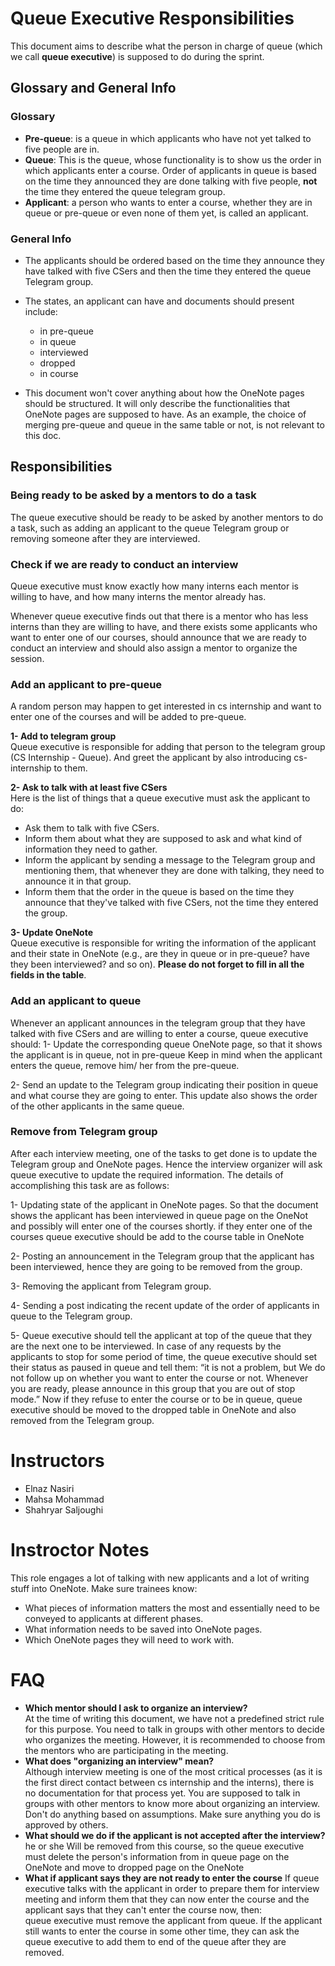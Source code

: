 # Queue Executive Responsibilities

This document aims to describe what the person in charge of queue (which we call **queue executive**)  is supposed to do during the sprint.

## Glossary and General Info

### Glossary

  - **Pre-queue**: is a queue in which applicants who have not yet talked to five people are in.  
  - **Queue**: This is the queue, whose functionality is to show us the order in which applicants enter a course. Order of applicants in queue is based on the time they announced they are done talking with five people, **not** the time they entered the queue telegram group.
  - **Applicant**: a person who wants to enter a course, whether they are in queue or pre-queue or even none of them yet, is called an applicant.

### General Info

- The applicants should be ordered based on the time they announce they have talked with five CSers and then the time they entered the queue Telegram group.

- The states, an applicant can have and documents should present include:
  - in pre-queue
  - in queue
  - interviewed
  -	dropped
  - in course

- This document won't cover anything about how the OneNote pages should be structured. It will only describe the functionalities that OneNote pages are supposed to have. As an example, the choice of merging pre-queue and queue in the same table or not, is not relevant to this doc.

## Responsibilities

### Being ready to be asked by a mentors to do a task

The queue executive should be ready to be asked by another mentors to do a task, such as adding an applicant to the queue Telegram group or removing someone after they are interviewed.

### Check if we are ready to conduct an interview

Queue executive must know exactly how many interns each mentor is willing to have, and how many interns the mentor already has.

Whenever queue executive finds out that there is a mentor who has less interns than they are willing to have, and there exists some applicants who want to enter one of our courses, should announce that we are ready to conduct an interview and should also assign a mentor to organize the session.


### Add an applicant to pre-queue

A random person may happen to get interested in cs internship and want to enter one of the courses and will be added to pre-queue.

**1- Add to telegram group**  
Queue executive is responsible for adding that person to the telegram group (CS Internship - Queue). And greet the applicant by also introducing cs-internship to them.

**2- Ask to talk with at least five CSers**  
Here is the list of things that a queue executive must ask the applicant to do:
- Ask them to talk with five CSers.
- Inform them about what they are supposed to ask and what kind of information they need to gather.
- Inform the applicant by sending a message to the Telegram group and mentioning them, that whenever they are done with talking, they need to announce it in that group.
- Inform them that the order in the queue is based on the time they announce that they've talked with five CSers, not the time they entered the group.

**3- Update OneNote**  
Queue executive is responsible for writing the information of the applicant and their state in OneNote (e.g., are they in queue or in pre-queue? have they been interviewed? and so on). **Please do not forget to fill in all the fields in the table**.

### Add an applicant to queue
Whenever an applicant announces in the telegram group that they have talked with five CSers and are willing to enter a course, queue executive should:
1- Update the corresponding queue OneNote page, so that it shows the applicant is in queue, not in pre-queue Keep in mind when the applicant enters the queue, remove him/ her from the pre-queue.

2- Send an update to the Telegram group indicating their position in queue and what course they are going to enter. This update also shows the order of the other applicants in the same queue.

### Remove from Telegram group
After each interview meeting, one of the tasks to get done is to update the Telegram group and OneNote pages. Hence the interview organizer will ask queue executive to update the required information. The details of accomplishing this task are as follows:

1- Updating state of the applicant in OneNote pages. So that the document shows the applicant has been interviewed in queue page on the OneNot and possibly will enter one of the courses shortly. if they enter one of the courses queue executive should be add to the course table in OneNote

2- Posting an announcement in the Telegram group that the applicant has been interviewed, hence they are going to be removed from the group.

3- Removing the applicant from Telegram group.

4- Sending a post indicating the recent update of the order of applicants in queue to the Telegram group.

5- Queue executive should tell the applicant at top of the queue that they are the next one to be interviewed. In case of any requests by the applicants to stop for some period of time, the queue executive should set their status as paused in queue and tell them: “it is not a problem, but We do not follow up on whether you want to enter the course or not. Whenever you are ready, please announce in this group that you are out of stop mode.” Now if they refuse to enter the course or to be in queue, queue executive should be moved to the dropped table in OneNote and also removed from the Telegram group.




# Instructors
 - Elnaz Nasiri
 - Mahsa Mohammad
 - Shahryar Saljoughi

# Instroctor Notes
This role engages a lot of talking with new applicants and a lot of writing stuff into OneNote. Make sure trainees know: 
 - What pieces of information matters the most and essentially need to be conveyed to applicants at different phases. 
 - What information needs to be saved into OneNote pages.
 - Which OneNote pages they will need to work with.
 
# FAQ

- **Which mentor should I ask to organize an interview?**  
At the time of writing this document, we have not a predefined strict rule for this purpose. You need to talk in groups with other mentors to decide who organizes the meeting. However, it is recommended to choose from the mentors who are participating in the meeting.
- **What does "organizing an interview" mean?**  
Although interview meeting is one of the most critical processes (as it is the first direct contact between cs internship and the interns), there is no documentation for that process yet. You are supposed to talk in groups with other mentors to know more about organizing an interview. Don't do anything based on assumptions. Make sure anything you do is approved by others.
- **What should we do if the applicant is not accepted after the interview?**
he or she Will be removed from this course, so the queue executive must delete the person's information from in queue page on the OneNote and move to dropped page on the OneNote
 - **What if applicant says they are not ready to enter the course**
 If queue executive talks with the applicant in order to prepare them for interview meeting and inform them that they can now enter the course and the applicant says that they can't enter the course now, then:  
 queue executive must remove the applicant from queue. If the applicant still wants to enter the course in some other time, they can ask the queue executive to add them to end of the queue after they are removed.
